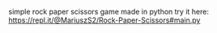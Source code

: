 simple rock paper scissors game made in python
try it here: https://repl.it/@MariuszS2/Rock-Paper-Scissors#main.py



